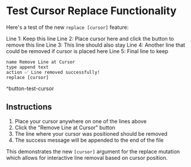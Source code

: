 # Test Cursor Replace Functionality

Here's a test of the new `replace [cursor]` feature:

Line 1: Keep this line
Line 2: Place cursor here and click the button to remove this line
Line 3: This line should also stay
Line 4: Another line that could be removed if cursor is placed here
Line 5: Final line to keep

```button
name Remove Line at Cursor
type append text
action ✅ Line removed successfully!
replace [cursor]
```
^button-test-cursor

## Instructions

1. Place your cursor anywhere on one of the lines above
2. Click the "Remove Line at Cursor" button
3. The line where your cursor was positioned should be removed
4. The success message will be appended to the end of the file

This demonstrates the new `[cursor]` argument for the replace mutation which allows for interactive line removal based on cursor position. 